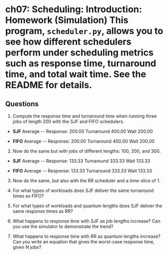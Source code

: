 # ch07: Scheduling: Introduction: Homework (Simulation) This program, `scheduler.py`, allows you to see how different schedulers perform under scheduling metrics such as response time, turnaround time, and total wait time. See the README for details.

## Questions

1. Compute the response time and turnaround time when running three jobs of length 200 with the SJF and FIFO schedulers.

- **SJF** Average -- Response: 200.00  Turnaround 400.00  Wait 200.00

- **FIFO** Average -- Response: 200.00  Turnaround 400.00  Wait 200.00

2. Now do the same but with jobs of different lengths: 100, 200, and 300.

- **SJF** Average -- Response: 133.33  Turnaround 333.33  Wait 133.33

- **FIFO** Average -- Response: 133.33  Turnaround 333.33  Wait 133.33

3. Now do the same, but also with the RR scheduler and a time-slice of 1.

4. For what types of workloads does SJF deliver the same turnaround times as FIFO?

5. For what types of workloads and quantum lengths does SJF deliver the same response times as RR?

6. What happens to response time with SJF as job lengths increase? Can you use the simulator to demonstrate the trend?

7. What happens to response time with RR as quantum lengths increase? Can you write an equation that gives the worst-case response time, given N jobs?
